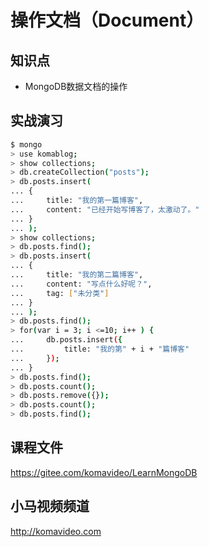 操作文档（Document）
===================

## 知识点

* MongoDB数据文档的操作

## 实战演习

~~~bash
$ mongo
> use komablog;
> show collections;
> db.createCollection("posts");
> db.posts.insert(
... {
...     title: "我的第一篇博客",
...     content: "已经开始写博客了，太激动了。"
... }
... );
> show collections;
> db.posts.find();
> db.posts.insert(
... {
...     title: "我的第二篇博客",
...     content: "写点什么好呢？",
...     tag: ["未分类"]
... }
... );
> db.posts.find();
> for(var i = 3; i <=10; i++ ) {
...     db.posts.insert({
...         title: "我的第" + i + "篇博客"
...     });
... }
> db.posts.find();
> db.posts.count();
> db.posts.remove({});
> db.posts.count();
> db.posts.find();
~~~

## 课程文件

https://gitee.com/komavideo/LearnMongoDB

## 小马视频频道

http://komavideo.com
